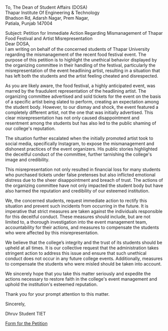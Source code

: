 To,
The Dean of Student Affairs (DOSA)<br />
Thapar Institute Of Engineering & Technology<br />
Bhadson Rd, Adarsh Nagar, Prem Nagar,<br />
Patiala, Punjab 147004<br />

Subject: Petition for Immediate Action Regarding Mismanagement of Thapar Food Festival and Artist Misrepresentation<br />
Dear DOSA,<br />
I am writing on behalf of the concerned students of Thapar University regarding the mismanagement of the recent food festival event. The purpose of this petition is to highlight the unethical behavior displayed by the organizing committee in their handling of the festival, particularly the misrepresentation of the event headlining artist, resulting in a situation that has left both the students and the artist feeling cheated and disrespected.<br />

As you are likely aware, the food festival, a highly anticipated event, was marred by the fraudulent representation of the headlining artist. The organizing committee advertised and sold tickets for the event on the basis of a specific artist being slated to perform, creating an expectation among the student body. However, to our dismay and shock, the event featured a completely different artist, not the one that was initially advertised. This clear misrepresentation has not only caused disappointment and resentment among the students but has also led to the public shaming of our college's reputation.

The situation further escalated when the initially promoted artist took to social media, specifically Instagram, to expose the mismanagement and dishonest practices of the event organizers. His public stories highlighted the deceitful conduct of the committee, further tarnishing the college's image and credibility.

This misrepresentation not only resulted in financial loss for many students who purchased tickets under false pretenses but also inflicted emotional distress due to the sheer disappointment and breach of trust. The actions of the organizing committee have not only impacted the student body but have also harmed the reputation and credibility of our esteemed institution.

We, the concerned students, request immediate action to rectify this situation and prevent such incidents from occurring in the future. It is imperative that strict measures are taken against the individuals responsible for this deceitful conduct. These measures should include, but are not limited to, a thorough investigation into the event management team, accountability for their actions, and measures to compensate the students who were affected by this misrepresentation.

We believe that the college’s integrity and the trust of its students should be upheld at all times. It is our collective request that the administration takes stringent action to address this issue and ensure that such unethical conduct does not occur in any future college events. Additionally, measures to compensate the students who were misled should be taken into account.

We sincerely hope that you take this matter seriously and expedite the actions necessary to restore faith in the college's event management and uphold the institution's esteemed reputation.

Thank you for your prompt attention to this matter.

Sincerely,

Dhruv
Student TIET

[Form for the Petition](https://forms.gle/YcC5CKfKAdLpfJ9T7)
